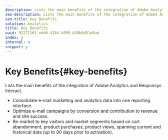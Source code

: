 ```yaml
---
description: Lists the main benefits of the integration of Adobe Analytics and Responsys Interact.
seo-description: Lists the main benefits of the integration of Adobe Analytics and Responsys Interact.
seo-title: Key Benefits
solution: Analytics
title: Key Benefits
uuid: 92271161-edd6-4184-b999-b28b5d51d6ad
index: y
internal: n
snippet: y
---
```


# Key Benefits{#key-benefits}

Lists the main benefits of the integration of Adobe Analytics and Responsys Interact.

* Consolidate e-mail marketing and analytics data into one reporting interface. 
* Optimize e-mail campaigns by conversion and contribution to revenue and site success. 
* Re-market to key visitors and market segments based on cart abandonment, product purchases, product views, spanning current and historical data (up to 90 days prior to activation).

